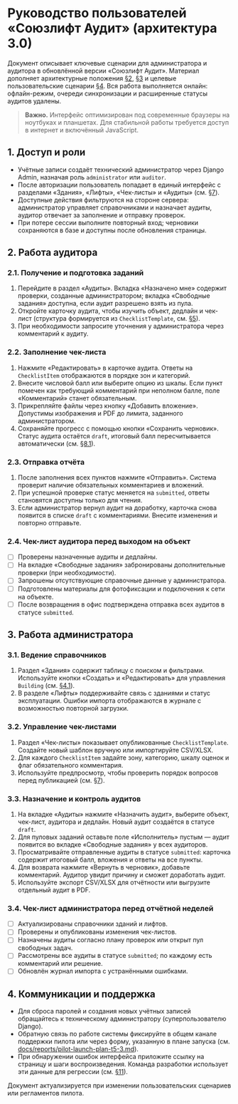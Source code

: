 # Руководство пользователей «Союзлифт Аудит» (архитектура 3.0)

Документ описывает ключевые сценарии для администратора и аудитора в обновлённой версии «Союзлифт Аудит». Материал дополняет архитектурные положения [§2](../architecture/v3.md#2-%D0%BA%D0%BB%D1%8E%D1%87%D0%B5%D0%B2%D1%8B%D0%B5-%D0%B4%D0%BE%D0%BF%D1%83%D1%89%D0%B5%D0%BD%D0%B8%D1%8F-%D0%B8-%D0%BE%D0%B3%D1%80%D0%B0%D0%BD%D0%B8%D1%87%D0%B5%D0%BD%D0%B8%D1%8F), [§3](../architecture/v3.md#3-%D1%80%D0%BE%D0%BB%D0%B8-%D0%B8-%D0%BE%D1%82%D0%B2%D0%B5%D1%82%D1%81%D1%82%D0%B2%D0%B5%D0%BD%D0%BD%D0%BE%D1%81%D1%82%D1%8C) и целевые пользовательские сценарии [§4](../architecture/v3.md#4-%D1%86%D0%B5%D0%BB%D0%B5%D0%B2%D1%8B%D0%B5-%D0%BF%D0%BE%D0%BB%D1%8C%D0%B7%D0%BE%D0%B2%D0%B0%D1%82%D0%B5%D0%BB%D1%8C%D1%81%D0%BA%D0%B8%D0%B5-%D1%81%D1%86%D0%B5%D0%BD%D0%B0%D1%80%D0%B8%D0%B8). Вся работа выполняется онлайн: офлайн-режим, очереди синхронизации и расширенные статусы аудитов удалены.

> **Важно.** Интерфейс оптимизирован под современные браузеры на ноутбуках и планшетах. Для стабильной работы требуется доступ в интернет и включённый JavaScript.

## 1. Доступ и роли

- Учётные записи создаёт технический администратор через Django Admin, назначая роль `administrator` или `auditor`.
- После авторизации пользователь попадает в единый интерфейс с разделами «Здания», «Лифты», «Чек-листы» и «Аудиты» (см. [§7](../architecture/v3.md#7-%D0%B8%D0%BD%D1%82%D0%B5%D1%80%D1%84%D0%B5%D0%B9%D1%81-%D0%B8-%D0%BD%D0%B0%D0%B2%D0%B8%D0%B3%D0%B0%D1%86%D0%B8%D1%8F)).
- Доступные действия фильтруются на стороне сервера: администратор управляет справочниками и назначает аудиты, аудитор отвечает за заполнение и отправку проверок.
- При потере сессии выполните повторный вход; черновики сохраняются в базе и доступны после обновления страницы.

## 2. Работа аудитора

### 2.1. Получение и подготовка заданий

1. Перейдите в раздел «Аудиты». Вкладка «Назначено мне» содержит проверки, созданные администратором; вкладка «Свободные задания» доступна, если аудит разрешено взять из пула.
2. Откройте карточку аудита, чтобы изучить объект, дедлайн и чек-лист (структура формируется из `ChecklistTemplate`, см. [§5](../architecture/v3.md#5-%D0%B4%D0%BE%D0%BC%D0%B5%D0%BD%D0%BD%D0%B0%D1%8F-%D0%BC%D0%BE%D0%B4%D0%B5%D0%BB%D1%8C)).
3. При необходимости запросите уточнения у администратора через комментарий к аудиту.

### 2.2. Заполнение чек-листа

1. Нажмите «Редактировать» в карточке аудита. Ответы на `ChecklistItem` отображаются в порядке зон и категорий.
2. Внесите числовой балл или выберите опцию из шкалы. Если пункт помечен как требующий комментарий при неполном балле, поле «Комментарий» станет обязательным.
3. Прикрепляйте файлы через кнопку «Добавить вложение». Допустимы изображения и PDF до лимита, заданного администратором.
4. Сохраняйте прогресс с помощью кнопки «Сохранить черновик». Статус аудита остаётся `draft`, итоговый балл пересчитывается автоматически (см. [§8.1](../architecture/v3.md#8-%D1%82%D0%B5%D1%85%D0%BD%D0%B8%D1%87%D0%B5%D1%81%D0%BA%D0%B0%D1%8F-%D1%80%D0%B5%D0%B0%D0%BB%D0%B8%D0%B7%D0%B0%D1%86%D0%B8%D1%8F)).

### 2.3. Отправка отчёта

1. После заполнения всех пунктов нажмите «Отправить». Система проверит наличие обязательных комментариев и вложений.
2. При успешной проверке статус меняется на `submitted`, ответы становятся доступны только для чтения.
3. Если администратор вернул аудит на доработку, карточка снова появится в списке `draft` с комментариями. Внесите изменения и повторно отправьте.

### 2.4. Чек-лист аудитора перед выходом на объект

- [ ] Проверены назначенные аудиты и дедлайны.
- [ ] На вкладке «Свободные задания» забронированы дополнительные проверки (при необходимости).
- [ ] Запрошены отсутствующие справочные данные у администратора.
- [ ] Подготовлены материалы для фотофиксации и подключения к сети на объекте.
- [ ] После возвращения в офис подтверждена отправка всех аудитов в статусе `submitted`.

## 3. Работа администратора

### 3.1. Ведение справочников

1. Раздел «Здания» содержит таблицу с поиском и фильтрами. Используйте кнопки «Создать» и «Редактировать» для управления `Building` (см. [§4.1](../architecture/v3.md#4-%D1%86%D0%B5%D0%BB%D0%B5%D0%B2%D1%8B%D0%B5-%D0%BF%D0%BE%D0%BB%D1%8C%D0%B7%D0%BE%D0%B2%D0%B0%D1%82%D0%B5%D0%BB%D1%8C%D1%81%D0%BA%D0%B8%D0%B5-%D1%81%D1%86%D0%B5%D0%BD%D0%B0%D1%80%D0%B8%D0%B8)).
2. В разделе «Лифты» поддерживайте связь с зданиями и статус эксплуатации. Ошибки импорта отображаются в журнале с возможностью повторной загрузки.

### 3.2. Управление чек-листами

1. Раздел «Чек-листы» показывает опубликованные `ChecklistTemplate`. Создайте новый шаблон вручную или импортируйте CSV/XLSX.
2. Для каждого `ChecklistItem` задайте зону, категорию, шкалу оценок и флаг обязательного комментария.
3. Используйте предпросмотр, чтобы проверить порядок вопросов перед публикацией (см. [§7](../architecture/v3.md#7-%D0%B8%D0%BD%D1%82%D0%B5%D1%80%D1%84%D0%B5%D0%B9%D1%81-%D0%B8-%D0%BD%D0%B0%D0%B2%D0%B8%D0%B3%D0%B0%D1%86%D0%B8%D1%8F)).

### 3.3. Назначение и контроль аудитов

1. На вкладке «Аудиты» нажмите «Назначить аудит», выберите объект, чек-лист, аудитора и дедлайн. Новый аудит создаётся в статусе `draft`.
2. Для пуловых заданий оставьте поле «Исполнитель» пустым — аудит появится во вкладке «Свободные задания» у всех аудиторов.
3. Просматривайте отправленные аудиты в статусе `submitted`: карточка содержит итоговый балл, вложения и ответы на все пункты.
4. Для возврата нажмите «Вернуть в черновик», добавьте комментарий. Аудитор увидит причину и сможет доработать аудит.
5. Используйте экспорт CSV/XLSX для отчётности или выгрузите отдельный аудит в PDF.

### 3.4. Чек-лист администратора перед отчётной неделей

- [ ] Актуализированы справочники зданий и лифтов.
- [ ] Проверены и опубликованы изменения чек-листов.
- [ ] Назначены аудиты согласно плану проверок или открыт пул свободных задач.
- [ ] Рассмотрены все аудиты в статусе `submitted`; по каждому есть комментарий или решение.
- [ ] Обновлён журнал импорта с устранёнными ошибками.

## 4. Коммуникации и поддержка

- Для сброса паролей и создания новых учётных записей обращайтесь к техническому администратору (суперпользователю Django).
- Обратную связь по работе системы фиксируйте в общем канале поддержки пилота или через форму, указанную в плане запуска (см. [docs/reports/pilot-launch-plan-t5-3.md](../reports/pilot-launch-plan-t5-3.md)).
- При обнаружении ошибок интерфейса приложите ссылку на страницу и шаги воспроизведения. Команда разработки использует эти данные для регрессии (см. [§11](../architecture/v3.md#11-%D1%82%D0%B5%D1%81%D1%82%D0%B8%D1%80%D0%BE%D0%B2%D0%B0%D0%BD%D0%B8%D0%B5-%D0%B8-%D1%8D%D0%BA%D1%81%D0%BF%D0%BB%D1%83%D0%B0%D1%82%D0%B0%D1%86%D0%B8%D1%8F)).

Документ актуализируется при изменении пользовательских сценариев или регламентов пилота.
